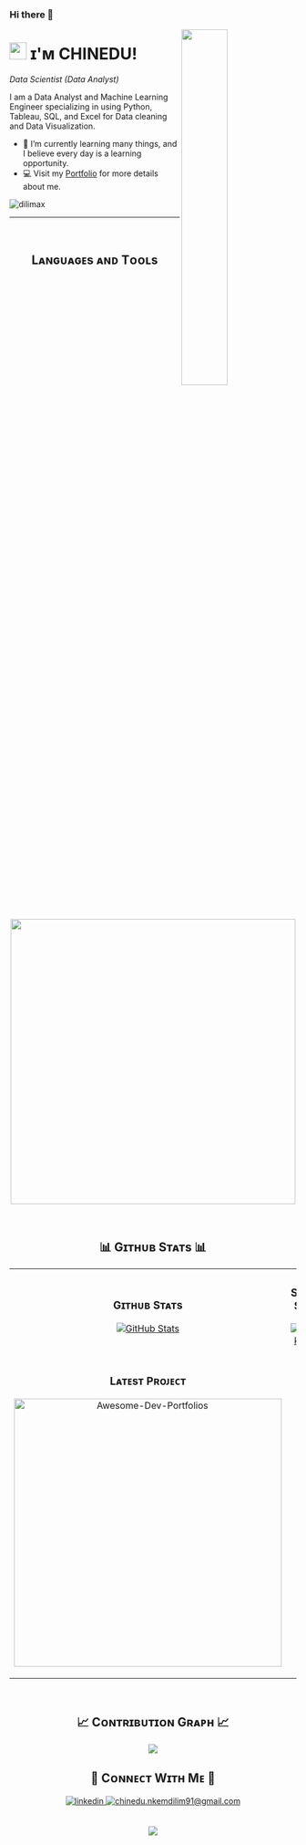 ### Hi there 👋



<!--Night Owl image-->
<div>
  <img align="right" width="40%" src="https://owlbertsio-resized.s3.amazonaws.com/Popper.psd.full.png">
</div>

<!--Header Name-->
# <img src="https://emojis.slackmojis.com/emojis/images/1531849430/4246/blob-sunglasses.gif?1531849430" width="30"/> ɪ'ᴍ CHINEDU! 
*Data Scientist (Data Analyst)*
<br /> 

<!--Start Intro-->               
<p align="left">I am a Data Analyst and Machine Learning Engineer specializing in using Python, Tableau, SQL, and Excel for Data cleaning and Data Visualization. </p>


- 🌱 I’m currently learning many things, and I believe every day is a learning opportunity.
- 💻 Visit my [Portfolio](https://dilimax.github.io) for more details about me.
<!--End Intro-->

<!--Profile Count Badge-->
<p align="left">
  <img src="https://komarev.com/ghpvc/?username=dilimax&label=Profile%20views&color=770677&style=for-the-badge&logo=star" alt="dilimax" style="padding-right:20px;" />
</p>

---
<br />

<!--Languages and Tools Section-->       
<h2 align="center">Lᴀɴɢᴜᴀɢᴇs ᴀɴᴅ Tᴏᴏʟs</h2> 
<p align="center">
<img width="500px"  src="https://skillicons.dev/icons?i=py,html,css,tableau,git,vscode,sql,excel&perline=10"  />
</p>
<br />




<!--Github stats Table--> 
<h2 align="center">📊 Gɪᴛʜᴜʙ Sᴛᴀᴛs 📊</h2>

<table width="100%">
  <tr>
    <td width="50%">
      <h3 align="center"><strong>Gɪᴛʜᴜʙ Sᴛᴀᴛs</strong></h3>
      <p align="center">
        <a href="https://github.com/dilimax">
          <img align="center" src="https://github-readme-stats.vercel.app/api?username=dilimax&count_private=true&show_icons=true&theme=nightowl" alt="GitHub Stats" />
        </a>
      </p>
    </td>
    <td width="50%">
      <h3 align="center"><strong>Sᴛʀᴇᴀᴋ Sᴛᴀᴛs</strong></h3>
      <p align="center">
        <a href="https://github.com/dilimax">
          <img align="center" src="https://streak-stats.demolab.com?user=dilimax&theme=nightowl" alt="Streak Stats" />
        </a>
      </p>
    </td>
  </tr>
  <tr>
    <td width="50%">
      <h3 align="center"><strong>Lᴀᴛᴇsᴛ Pʀᴏᴊᴇᴄᴛ</strong></h3>
      <p align="center">
        <a href="https://github.com/dilimax/Awesome-Dev-Portfolios">
          <img align="center" width="470" src="https://github-readme-stats.vercel.app/api/pin/?username=dilimax&repo=Awesome-Dev-Portfolios&theme=nightowl&show_owner=true" alt="Awesome-Dev-Portfolios" />
        </a>
      </p>
    </td>
    <td width="50%">
    <!--  <h3 align="center"><strong>Tᴏᴘ Cᴏɴᴛʀɪʙᴜᴛɪᴏɴs</strong></h3> -->
     <!-- <p align="center"> -->
       <!-- <a href="https://github.com/dilimax"> -->
       <!--   <img align="center" src="https://github-contributor-stats.vercel.app/api?<!--username=dilimax&limit=3&theme=nightowl&show_owner=true&combine_all_yearly_contributions=true" alt="Top Repo" /> -->
     <!--   </a> -->
    <!--  </p> -->
    </td>
  </tr>
</table>
<br />

<!--Contribution Graph-->
<h2 align="center">📈 Cᴏɴᴛʀɪʙᴜᴛɪᴏɴ Gʀᴀᴘʜ 📈</h2>
<div align="center">
    <img src="https://github-readme-activity-graph.vercel.app/graph?username=dilimax&bg_color=011627&color=79d3c3&line=c792ea&point=ffeb95&area=true&hide_border=false" border-radius="15">
</div>






<!--Contact Section--> 

<h2 align="center">🤝 Cᴏɴɴᴇᴄᴛ Wɪᴛʜ Mᴇ 🤝 </h2>
<div align="center">
 <a href="https://www.linkedin.com/in/chinedu-nkemdilim-337461a4/" target="_blank">
<img src=https://img.shields.io/badge/linkedin-%231E77B5.svg?&style=for-the-badge&logo=linkedin&logoColor=white alt=linkedin style="margin-bottom: 5px;" />
</a>
  
<a href="chinedu.nkemdilim91@gmail.com" target="_blank">
<img src="https://img.shields.io/badge/Gmail-D14836?style=for-the-badge&logo=gmail&logoColor=white" alt=chinedu.nkemdilim91@gmail.com style="margin-bottom: 5px;" />
</a>



</div>
<br/>


<!--Footer--> 
<p align="center">
  <img src="https://capsule-render.vercel.app/api?type=waving&color=gradient&height=65&section=footer"/>
</p>

